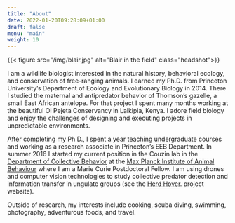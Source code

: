 ```yaml
---
title: "About"
date: 2022-01-20T09:28:09+01:00
draft: false
menu: "main"
weight: 10
---
```

{{< figure src="/img/blair.jpg" alt="Blair in the field" class="headshot">}}

I am a wildlife biologist interested in the natural history, behavioral ecology, and conservation of free-ranging animals. I earned my Ph.D. from Princeton University’s Department of Ecology and Evolutionary Biology in 2014. There I studied the maternal and antipredator behavior of Thomson’s gazelle, a small East African antelope. For that project I spent many months working at the beautiful Ol Pejeta Conservancy in Laikipia, Kenya. I adore field biology and enjoy the challenges of designing and executing projects in unpredictable environments.

After completing my Ph.D., I spent a year teaching undergraduate courses and working as a research associate in Princeton’s EEB Department. In summer 2016 I started my current position in the Couzin lab in the [Department of Collective Behavior](http://www.collectivebehaviour.com/) at the [Max Planck Institute of Animal Behaviour](http://www.ab.mpg.de/) where I am a Marie Curie Postdoctoral Fellow. I am using drones and computer vision technologies to study collective predator detection and information transfer in ungulate groups (see the [Herd Hover](http://www.herdhover.com/). project website).

Outside of research, my interests include cooking, scuba diving, swimming, photography, adventurous foods, and travel.
